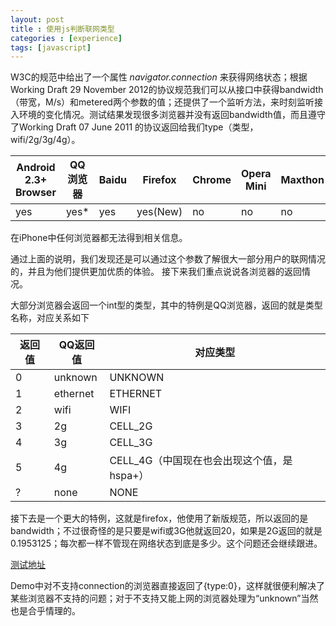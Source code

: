 ```yaml
---
layout: post
title : 使用js判断联网类型
categories : [experience]
tags: [javascript]
---
```


W3C的规范中给出了一个属性 *navigator.connection* 来获得网络状态；根据Working Draft 29 November 2012的协议规范我们可以从接口中获得bandwidth（带宽，M/s）和metered两个参数的值；还提供了一个监听方法，来时刻监听接入环境的变化情况。测试结果发现很多浏览器并没有返回bandwidth值，而且遵守了Working Draft 07 June 2011 的协议返回给我们type（类型，wifi/2g/3g/4g）。

| Android 2.3+ Browser | QQ浏览器 | Baidu | Firefox  | Chrome | Opera Mini | Maxthon | Dolphin | UC |
|----------------------|----------|-------|----------|--------|------------|---------|---------|----|
| yes                  | yes*     | yes   | yes(New) | no     | no         | no      | yes     | no*   |


在iPhone中任何浏览器都无法得到相关信息。

通过上面的说明，我们发现还是可以通过这个参数了解很大一部分用户的联网情况的，并且为他们提供更加优质的体验。
接下来我们重点说说各浏览器的返回情况。

大部分浏览器会返回一个int型的类型，其中的特例是QQ浏览器，返回的就是类型名称，对应关系如下

| 返回值 | QQ返回值 | 对应类型                                   |
|--------|----------|--------------------------------------------|
| 0      | unknown  | UNKNOWN                                    |
| 1      | ethernet | ETHERNET                                   |
| 2      | wifi     | WIFI                                       |
| 3      | 2g       | CELL_2G                                    |
| 4      | 3g       | CELL_3G                                    |
| 5      | 4g       | CELL_4G（中国现在也会出现这个值，是hspa+） |
| ?      | none     | NONE                                       |


接下去是一个更大的特例，这就是firefox，他使用了新版规范，所以返回的是bandwidth；不过很奇怪的是只要是wifi或3G他就返回20，如果是2G返回的就是0.1953125；每次都一样不管现在网络状态到底是多少。这个问题还会继续跟进。

[测试地址](http://api-microsite.vzhen.com/test)


Demo中对不支持connection的浏览器直接返回了{type:0}，这样就很便利解决了某些浏览器不支持的问题；对于不支持又能上网的浏览器处理为“unknown”当然也是合乎情理的。
